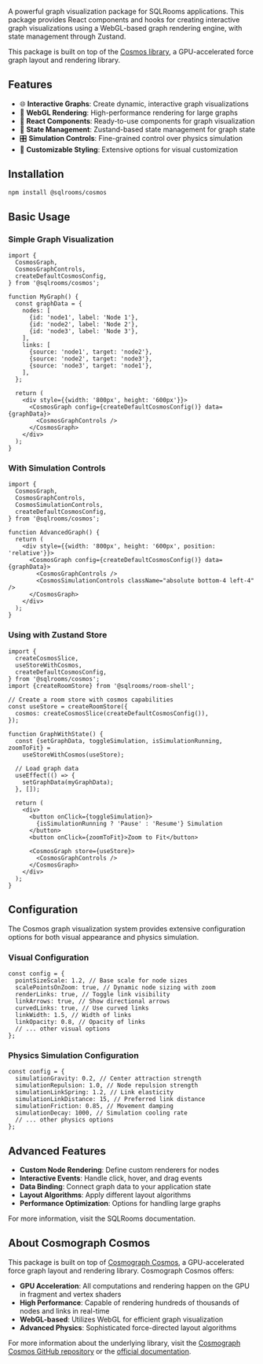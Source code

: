 A powerful graph visualization package for SQLRooms applications. This package provides React components and hooks for creating interactive graph visualizations using a WebGL-based graph rendering engine, with state management through Zustand.

This package is built on top of the [Cosmos library](https://github.com/cosmograph-org/cosmos), a GPU-accelerated force graph layout and rendering library.

## Features

- 🌐 **Interactive Graphs**: Create dynamic, interactive graph visualizations
- 🚀 **WebGL Rendering**: High-performance rendering for large graphs
- 🧩 **React Components**: Ready-to-use components for graph visualization
- 🔄 **State Management**: Zustand-based state management for graph state
- 🎛️ **Simulation Controls**: Fine-grained control over physics simulation
- 🎨 **Customizable Styling**: Extensive options for visual customization

## Installation

```bash
npm install @sqlrooms/cosmos
```

## Basic Usage

### Simple Graph Visualization

```tsx
import {
  CosmosGraph,
  CosmosGraphControls,
  createDefaultCosmosConfig,
} from '@sqlrooms/cosmos';

function MyGraph() {
  const graphData = {
    nodes: [
      {id: 'node1', label: 'Node 1'},
      {id: 'node2', label: 'Node 2'},
      {id: 'node3', label: 'Node 3'},
    ],
    links: [
      {source: 'node1', target: 'node2'},
      {source: 'node2', target: 'node3'},
      {source: 'node3', target: 'node1'},
    ],
  };

  return (
    <div style={{width: '800px', height: '600px'}}>
      <CosmosGraph config={createDefaultCosmosConfig()} data={graphData}>
        <CosmosGraphControls />
      </CosmosGraph>
    </div>
  );
}
```

### With Simulation Controls

```tsx
import {
  CosmosGraph,
  CosmosGraphControls,
  CosmosSimulationControls,
  createDefaultCosmosConfig,
} from '@sqlrooms/cosmos';

function AdvancedGraph() {
  return (
    <div style={{width: '800px', height: '600px', position: 'relative'}}>
      <CosmosGraph config={createDefaultCosmosConfig()} data={graphData}>
        <CosmosGraphControls />
        <CosmosSimulationControls className="absolute bottom-4 left-4" />
      </CosmosGraph>
    </div>
  );
}
```

### Using with Zustand Store

```tsx
import {
  createCosmosSlice,
  useStoreWithCosmos,
  createDefaultCosmosConfig,
} from '@sqlrooms/cosmos';
import {createRoomStore} from '@sqlrooms/room-shell';

// Create a room store with cosmos capabilities
const useStore = createRoomStore({
  cosmos: createCosmosSlice(createDefaultCosmosConfig()),
});

function GraphWithState() {
  const {setGraphData, toggleSimulation, isSimulationRunning, zoomToFit} =
    useStoreWithCosmos(useStore);

  // Load graph data
  useEffect(() => {
    setGraphData(myGraphData);
  }, []);

  return (
    <div>
      <button onClick={toggleSimulation}>
        {isSimulationRunning ? 'Pause' : 'Resume'} Simulation
      </button>
      <button onClick={zoomToFit}>Zoom to Fit</button>

      <CosmosGraph store={useStore}>
        <CosmosGraphControls />
      </CosmosGraph>
    </div>
  );
}
```

## Configuration

The Cosmos graph visualization system provides extensive configuration options for both visual appearance and physics simulation.

### Visual Configuration

```tsx
const config = {
  pointSizeScale: 1.2, // Base scale for node sizes
  scalePointsOnZoom: true, // Dynamic node sizing with zoom
  renderLinks: true, // Toggle link visibility
  linkArrows: true, // Show directional arrows
  curvedLinks: true, // Use curved links
  linkWidth: 1.5, // Width of links
  linkOpacity: 0.8, // Opacity of links
  // ... other visual options
};
```

### Physics Simulation Configuration

```tsx
const config = {
  simulationGravity: 0.2, // Center attraction strength
  simulationRepulsion: 1.0, // Node repulsion strength
  simulationLinkSpring: 1.2, // Link elasticity
  simulationLinkDistance: 15, // Preferred link distance
  simulationFriction: 0.85, // Movement damping
  simulationDecay: 1000, // Simulation cooling rate
  // ... other physics options
};
```

## Advanced Features

- **Custom Node Rendering**: Define custom renderers for nodes
- **Interactive Events**: Handle click, hover, and drag events
- **Data Binding**: Connect graph data to your application state
- **Layout Algorithms**: Apply different layout algorithms
- **Performance Optimization**: Options for handling large graphs

For more information, visit the SQLRooms documentation.

## About Cosmograph Cosmos

This package is built on top of [Cosmograph Cosmos](https://github.com/cosmograph-org/cosmos), a GPU-accelerated force graph layout and rendering library. Cosmograph Cosmos offers:

- **GPU Acceleration**: All computations and rendering happen on the GPU in fragment and vertex shaders
- **High Performance**: Capable of rendering hundreds of thousands of nodes and links in real-time
- **WebGL-based**: Utilizes WebGL for efficient graph visualization
- **Advanced Physics**: Sophisticated force-directed layout algorithms

For more information about the underlying library, visit the [Cosmograph Cosmos GitHub repository](https://github.com/cosmograph-org/cosmos) or the [official documentation](https://cosmograph-org.github.io/cosmos/).
